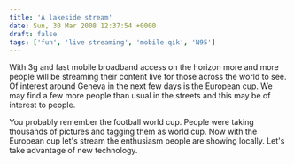 ```yaml
---
title: 'A lakeside stream'
date: Sun, 30 Mar 2008 12:37:54 +0000
draft: false
tags: ['fun', 'live streaming', 'mobile qik', 'N95']
---
```


With 3g and fast mobile broadband access on the horizon more and more people will be streaming their content live for those across the world to see. Of interest around Geneva in the next few days is the European cup. We may find a few more people than usual in the streets and this may be of interest to people.

You probably remember the football world cup. People were taking thousands of pictures and tagging them as world cup. Now with the European cup let's stream the enthusiasm people are showing locally. Let's take advantage of new technology.